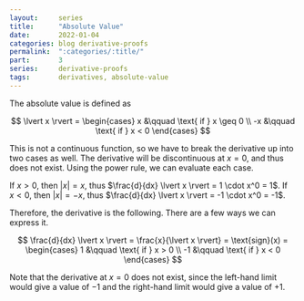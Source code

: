 ```yaml
---
layout:     series
title:      "Absolute Value"
date:       2022-01-04
categories: blog derivative-proofs
permalink:  ":categories/:title/"
part:       3
series:     derivative-proofs
tags:       derivatives, absolute-value
---
```


The absolute value is defined as 

$$
\lvert x \rvert = \begin{cases}
x &\qquad \text{ if } x \geq 0 \\
-x &\qquad \text{ if } x < 0
\end{cases}
$$

This is not a continuous function, so we have to break the derivative up into two cases as well. The derivative will be discontinuous at $x=0$, and thus does not exist. Using the power rule, we can evaluate each case. 

If $x > 0$, then $\lvert x \rvert = x$, thus $\frac{d}{dx} \lvert x \rvert = 1 \cdot x^0 = 1$. If $x < 0$, then $\lvert x \rvert = -x$, thus $\frac{d}{dx} \lvert x \rvert = -1 \cdot x^0 = -1$. 

Therefore, the derivative is the following. There are a few ways we can express it.

$$
\frac{d}{dx} \lvert x \rvert =  \frac{x}{\lvert x \rvert} = \text{sign}(x) = \begin{cases}
1 &\qquad \text{ if } x > 0 \\
-1 &\qquad \text{ if } x < 0
\end{cases}
$$

Note that the derivative at $x=0$ does not exist, since the left-hand limit would give a value of ${-}1$ and the right-hand limit would give a value of ${+}1$.


<!-- ## Something Silly

Just for fun, lets take the second derivative of $\lvert x \rvert$. We know that this should be $0$, but let's see if the math works out. -->

